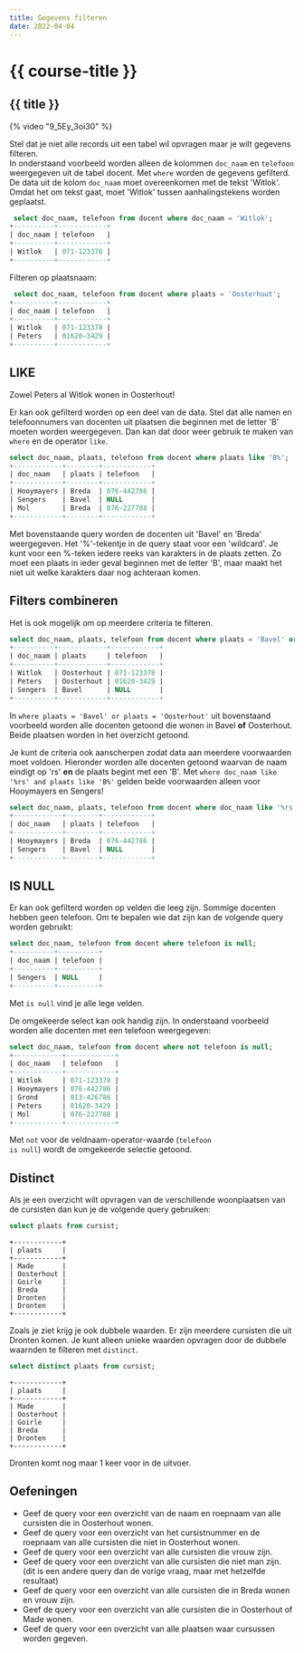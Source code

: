 ```yaml
---
title: Gegevens filteren
date: 2022-04-04
---
```


# {{ course-title }}

## {{ title }}

{% video "9_5Ey_3oi30" %}

Stel dat je niet alle records uit een tabel wil opvragen maar je wilt gegevens filteren.  
In onderstaand voorbeeld worden alleen de kolommen <code>doc_naam</code> en <code>telefoon</code> weergegeven uit de tabel docent. Met <code>where</code> worden de gegevens gefilterd. De data uit de kolom <code>doc_naam</code> moet overeenkomen met de tekst 'Witlok'. Omdat het om tekst gaat, moet 'Witlok' tussen aanhalingstekens worden geplaatst.

```sql
 select doc_naam, telefoon from docent where doc_naam = 'Witlok';
+----------+------------+
| doc_naam | telefoon   |
+----------+------------+
| Witlok   | 071-123378 |
+----------+------------+
```
Filteren op plaatsnaam:
```sql
 select doc_naam, telefoon from docent where plaats = 'Oosterhout';
+----------+------------+
| doc_naam | telefoon   |
+----------+------------+
| Witlok   | 071-123378 |
| Peters   | 01620-3429 |
+----------+------------+
```
## LIKE
Zowel Peters al Witlok wonen in Oosterhout!

Er kan ook gefilterd worden op een deel van de data. Stel dat alle namen en telefoonnumers van docenten uit plaatsen die beginnen met de letter 'B' moeten worden weergegeven. Dan kan dat door weer gebruik te maken van <code>where</code> en de operator <code>like</code>.
```sql
select doc_naam, plaats, telefoon from docent where plaats like 'B%';
+------------+--------+------------+
| doc_naam   | plaats | telefoon   |
+------------+--------+------------+
| Hooymayers | Breda  | 076-442786 |
| Sengers    | Bavel  | NULL       |
| Mol        | Breda  | 076-227788 |
+------------+--------+------------+

```
Met bovenstaande query worden de docenten uit 'Bavel' en 'Breda' weergegeven. 
Het '%'-tekentje in de query staat voor een 'wildcard'. Je kunt voor een %-teken iedere reeks van karakters in de plaats zetten. Zo moet een plaats in ieder geval beginnen met de letter 'B', maar maakt het niet uit welke karakters daar nog achteraan komen.

## Filters combineren
Het is ook mogelijk om op meerdere criteria te filteren.
```sql
select doc_naam, plaats, telefoon from docent where plaats = 'Bavel' or plaats = 'Oosterhout';
+----------+------------+------------+
| doc_naam | plaats     | telefoon   |
+----------+------------+------------+
| Witlok   | Oosterhout | 071-123378 |
| Peters   | Oosterhout | 01620-3429 |
| Sengers  | Bavel      | NULL       |
+----------+------------+------------+
```
In <code>where plaats = 'Bavel' or plaats = 'Oosterhout'</code> uit bovenstaand voorbeeld worden alle docenten getoond die wonen in Bavel **of** Oosterhout. Beide plaatsen worden in het overzicht getoond. 

Je kunt de criteria ook aanscherpen zodat data aan meerdere voorwaarden moet voldoen.
Hieronder worden alle docenten getoond waarvan de naam eindigt op 'rs' **en** de plaats begint met een 'B'. Met <code>where doc_naam like '%rs' and plaats like 'B%'</code> gelden beide voorwaarden alleen voor Hooymayers en Sengers!
```sql
select doc_naam, plaats, telefoon from docent where doc_naam like '%rs' and plaats like 'B%';
+------------+--------+------------+
| doc_naam   | plaats | telefoon   |
+------------+--------+------------+
| Hooymayers | Breda  | 076-442786 |
| Sengers    | Bavel  | NULL       |
+------------+--------+------------+
```

## IS NULL
Er kan ook gefilterd worden op velden die leeg zijn. Sommige docenten hebben geen telefoon. Om te bepalen wie dat zijn kan de volgende query worden gebruikt:
```sql
select doc_naam, telefoon from docent where telefoon is null;
+----------+----------+
| doc_naam | telefoon |
+----------+----------+
| Sengers  | NULL     |
+----------+----------+
```
Met <code>is null</code> vind je alle lege velden.

De omgekeerde select kan ook handig zijn. In onderstaand voorbeeld worden alle docenten met een telefoon weergegeven:
```sql
select doc_naam, telefoon from docent where not telefoon is null;
+------------+------------+
| doc_naam   | telefoon   |
+------------+------------+
| Witlok     | 071-123378 |
| Hooymayers | 076-442786 |
| Grond      | 013-426786 |
| Peters     | 01620-3429 |
| Mol        | 076-227788 |
+------------+------------+

```
Met <code>not</code> voor de veldnaam-operator-waarde (<code>telefoon is null</code>) wordt de omgekeerde selectie getoond.

## Distinct
Als je een overzicht wilt opvragen van de verschillende woonplaatsen van de cursisten dan kun je de volgende query gebruiken:
``` sql
select plaats from cursist;
```
``` shell
+------------+
| plaats     |
+------------+
| Made       |
| Oosterhout |
| Goirle     |
| Breda      |
| Dronten    |
| Dronten    |
+------------+
```
Zoals je ziet krijg je ook dubbele waarden. Er zijn meerdere cursisten die uit Dronten komen. Je kunt alleen unieke waarden opvragen door de dubbele waarnden te filteren met <code>distinct</code>.
``` sql
select distinct plaats from cursist;
```
``` shell
+------------+
| plaats     |
+------------+
| Made       |
| Oosterhout |
| Goirle     |
| Breda      |
| Dronten    |
+------------+
```
Dronten komt nog maar 1 keer voor in de uitvoer.

## Oefeningen
* Geef de query voor een overzicht van de naam en roepnaam van alle cursisten die in Oosterhout wonen.
* Geef de query voor een overzicht van het cursistnummer en de roepnaam van alle cursisten die niet in Oosterhout wonen.
* Geef de query voor een overzicht van alle cursisten die vrouw zijn.
* Geef de query voor een overzicht van alle cursisten die niet man zijn. (dit is een andere query dan de vorige vraag, maar met hetzelfde resultaat)
* Geef de query voor een overzicht van alle cursisten die in Breda wonen en vrouw zijn.
* Geef de query voor een overzicht van alle cursisten die in Oosterhout of Made wonen.
* Geef de query voor een overzicht van alle plaatsen waar cursussen worden gegeven.
